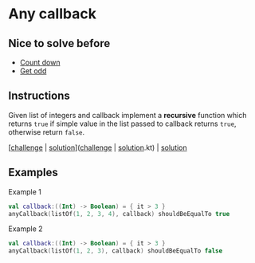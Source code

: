 # Any callback

## Nice to solve before

- [Count down](../../integer/countdown/CountDown.md)
- [Get odd](../../integer/getodd/GetOdd.md)

## Instructions

Given list of integers and callback implement a **recursive** function which returns `true` if simple value in the list
passed to callback returns `true`, otherwise return `false`.

[[challenge](challenge) | [solution](solution.kt)]([challenge](challenge) | [solution](solution.kt).kt) | [solution](solution.kt)

## Examples

Example 1

```kotlin
val callback:((Int) -> Boolean) = { it > 3 }
anyCallback(listOf(1, 2, 3, 4), callback) shouldBeEqualTo true
```

Example 2

```kotlin
val callback:((Int) -> Boolean) = { it > 3 }
anyCallback(listOf(1, 2, 3), callback) shouldBeEqualTo false
```

